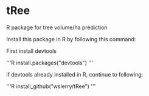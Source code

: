 # tRee
R package for tree volume/ha prediction

Install this package in R by following this command:

First install devtools

'''R
install.packages("devtools")
'''

if devtools already installed in R, continue to following:

'''R
install_github("wslerry/tRee")
'''
